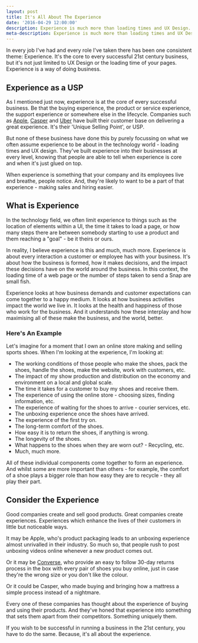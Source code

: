 ```yaml
---
layout: post
title: It's All About The Experience
date: '2016-04-29 12:00:00'
description: Experience is much more than loading times and UX Design. It's the way you do business.
meta-description: Experience is much more than loading times and UX Design. It's the way you do business.
---
```


In every job I've had and every role I've taken there has been one consistent theme: Experience. It's the core to every successful 21st century business, but it's not just limited to UX Design or the loading time of your pages. Experience is a way of doing business.

## Experience as a USP

As I mentioned just now, experience is at the core of every successful business. Be that the buying experience, the product or service experience, the support experience or somewhere else in the lifecycle. Companies such as [Apple](http://www.apple.com), [Casper](http://casper.com) and [Uber](http://www.uber.com) have built their customer base on delivering a great experience. It's their 'Unique Selling Point', or USP.

But none of these business have done this by purely focussing on what we often assume experience to be about in the technology world - loading times and UX design. They've built experience into their businesses at every level, knowing that people are able to tell when experience is core and when it's just glued on top.

When experience is something that your company and its employees live and breathe, people notice. And, they're likely to want to be a part of that experience - making sales and hiring easier.

## What is Experience

In the technology field, we often limit experience to things such as the location of elements within a UI, the time it takes to load a page, or how many steps there are between somebody starting to use a product and them reaching a "goal" - be it theirs or ours. 

In reality, I believe experience is this and much, much more. Experience is about every interaction a customer or employee has with your business. It's about how the business is formed, how it makes decisions, and the impact these decisions have on the world around the business. In this context, the loading time of a web page or the number of steps taken to send a Snap are small fish.

Experience looks at how business demands and customer expectations can come together to a happy medium. It looks at how business activities impact the world we live in. It looks at the health and happiness of those who work for the business. And it understands how these interplay and how maximising all of these make the business, and the world, better.

### Here's An Example

Let's imagine for a moment that I own an online store making and selling sports shoes. When I'm looking at the experience, I'm looking at:

- The working conditions of those people who make the shoes, pack the shoes, handle the shoes, make the website, work with customers, etc.
- The impact of my show production and distribution on the economy and environment on a local and global scale.
- The time it takes for a customer to buy my shoes and receive them.
- The experience of using the online store - choosing sizes, finding information, etc.
- The experience of waiting for the shoes to arrive - courier services, etc.
- The unboxing experience once the shoes have arrived.
- The experience of the first try on.
- The long-term comfort of the shoes.
- How easy it is to return the shoes, if anything is wrong.
- The longevity of the shoes.
- What happens to the shoes when they are worn out? - Recycling, etc.
- Much, much more.

All of these individual components come together to form an experience. And whilst some are more important than others - for example, the comfort of a shoe plays a bigger role than how easy they are to recycle - they all play their part.

## Consider the Experience

Good companies create and sell good products. Great companies create experiences. Experiences which enhance the lives of their customers in little but noticeable ways.

It may be Apple, who's product packaging leads to an unboxing experience almost unrivalled in their industry. So much so, that people rush to post unboxing videos online whenever a new product comes out.

Or it may be [Converse](http://www.converse.com), who provide an easy to follow 30-day returns process in the box with every pair of shoes you buy online, just in case they're the wrong size or you don't like the colour.

Or it could be Casper, who made buying and bringing how a mattress a simple process instead of a nightmare. 

Every one of these companies has thought about the experience of buying and using their products. And they've honed that experience into something that sets them apart from their competitors. Something uniquely them.

If you wish to be successful in running a business in the 21st century, you have to do the same. Because, it's all about the experience. 
